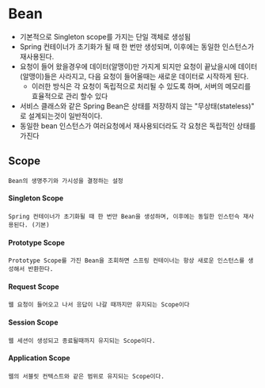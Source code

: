 # Bean
* 기본적으로 Singleton scope를 가지는 단일 객체로 생성됨
* Spring 컨테이너가 초기화가 될 때 한 번만 생성되며, 이후에는 동일한 인스턴스가 재사용된다.
* 요청이 들어 왔을경우에 데이터(알맹이)만 가지게 되지만 요청이 끝났을시에 데이터(알맹이)들은 사라지고, 다음 요청이 들어올때는 새로운 데이터로 시작하게 된다.
	* 이러한 방식은 각 요청이 독립적으로 처리될 수 있도록 하며, 서버의 메모리를 효율적으로 관리 할수 있다
* 서비스 클래스와 같은 Spring Bean은 상태를 저장하지 않는 "무상태(stateless)" 로 설계되는것이 일반적이다.
* 동일한 bean 인스턴스가 여러요청에서 재사용되더라도 각 요청은 독립적인 상태를 가진다

## Scope
	Bean의 생명주기와 가시성을 결정하는 설정
#### Singleton Scope
	Spring 컨테이너가 초기화될 때 한 번만 Bean을 생성하며, 이후에는 동일한 인스턴슥 재사용된다. (기본)
#### Prototype Scope
	Prototype Scope를 가진 Bean을 조회하면 스프링 컨테이너는 항상 새로운 인스턴스를 생성해서 반환한다.
#### Request Scope 
	웹 요청이 들어오고 나서 응답이 나갈 때까지만 유지되는 Scope이다
#### Session Scope
	웹 세션이 생성되고 종료될때까지 유지되는 Scope이다.
#### Application Scope
	웹의 서블릿 컨텍스트와 같은 범위로 유지되는 Scope이다.
	



